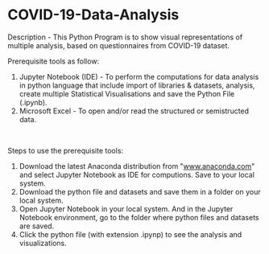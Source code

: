 # COVID-19-Data-Analysis
Description - This Python Program is to show visual representations of multiple analysis, based on questionnaires from COVID-19 dataset.
<br/>

Prerequisite tools as follow:
1) Jupyter Notebook (IDE) - To perform the computations for data analysis in python language that include import of libraries & datasets, analysis, create multiple Statistical Visualisations and save the Python File (.ipynb).            
2) Microsoft Excel - To open and/or read the structured or semistructed data. 
<br/>

Steps to use the prerequisite tools:
1) Download the latest Anaconda distribution from "www.anaconda.com" and select Jupyter Notebook as IDE for computions. Save to your local system.
2) Download the python file and datasets and save them in a folder on your local system.
3) Open Jupyter Notebook in your local system. And in the Jupyter Notebook environment, go to the folder where python files and datasets are saved.
4) Click the python file (with extension .ipynp) to see the analysis and visualizations.
